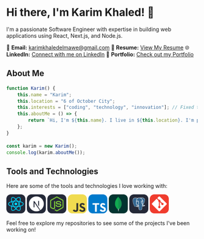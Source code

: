# Hi there, I'm Karim Khaled! 👋

I'm a passionate Software Engineer with expertise in building web applications using React, Next.js, and Node.js.

📧 **Email:** [karimkhaledelmawe@gmail.com](mailto:karimkhaledelmawe@gmail.com)
📄 **Resume:** [View My Resume](https://docs.google.com/document/d/1JOPXu8fxs2WfmQsEOkvHwhEfknSWOv26/edit)
🌐 **LinkedIn:** [Connect with me on LinkedIn]([https://www.linkedin.com/in/yourlinkedinprofile](https://www.linkedin.com/in/karimkhaled0/))
📝 **Portfolio:** [Check out my Portfolio](https://www.karimkhaled.software/)

## About Me

```javascript
function Karim() {
    this.name = "Karim";
    this.location = "6 of October City";
    this.interests = ["coding", "technology", "innovation"]; // Fixed the quotes here
    this.aboutMe = () => {
        return `Hi, I'm ${this.name}. I live in ${this.location}. I'm passionate about ${this.interests.join(', ')} and always excited to explore new horizons in the tech world.`;
    };
}

const karim = new Karim();
console.log(karim.aboutMe());
```

## Tools and Technologies

Here are some of the tools and technologies I love working with:

<img src="https://github.com/tandpfun/skill-icons/blob/main/icons/React-Dark.svg" alt="React" width="50" height="50">
<img src="https://github.com/tandpfun/skill-icons/blob/main/icons/NextJS-Dark.svg" alt="Next.js" width="50" height="50">
<img src="https://github.com/tandpfun/skill-icons/blob/main/icons/NodeJS-Dark.svg" alt="Node.js" width="50" height="50">
<img src="https://github.com/tandpfun/skill-icons/blob/main/icons/JavaScript.svg" alt="JavaScript" width="50" height="50">
<img src="https://github.com/tandpfun/skill-icons/blob/main/icons/TypeScript.svg" alt="TypeScript" width="50" height="50">
<img src="https://github.com/tandpfun/skill-icons/blob/main/icons/MongoDB.svg" alt="MongoDB" width="50" height="50">
<img src="https://github.com/tandpfun/skill-icons/blob/main/icons/PostgreSQL-Dark.svg" alt="PostgreSQL" width="50" height="50">
<img src="https://github.com/tandpfun/skill-icons/blob/main/icons/Git.svg" alt="Git" width="50" height="50">

Feel free to explore my repositories to see some of the projects I've been working on!

